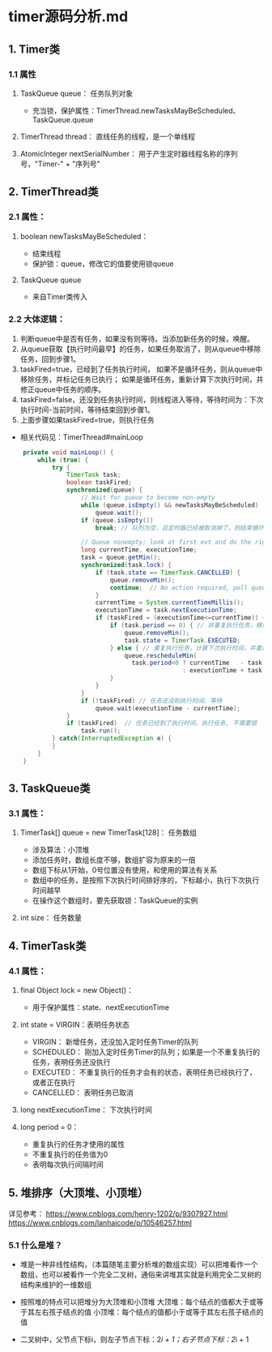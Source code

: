# timer源码分析.md

## 1. Timer类

### 1.1 属性

1. TaskQueue queue： 任务队列对象
	* 充当锁，保护属性：TimerThread.newTasksMayBeScheduled、TaskQueue.queue
	
2. TimerThread thread： 直线任务的线程，是一个单线程
3. AtomicInteger nextSerialNumber： 用于产生定时器线程名称的序列号，"Timer-" + "序列号"


## 2. TimerThread类

### 2.1 属性：

1. boolean newTasksMayBeScheduled： 
	* 结束线程
	* 保护锁：queue，修改它的值要使用锁queue
	
2. TaskQueue queue
	* 来自Timer类传入

### 2.2 大体逻辑：

1. 判断queue中是否有任务，如果没有则等待。当添加新任务的时候，唤醒。
2. 从queue获取【执行时间最早】的任务，如果任务取消了，则从queue中移除任务，回到步骤1。
3. taskFired=true，已经到了任务执行时间，
	如果不是循环任务，则从queue中移除任务，并标记任务已执行；
	如果是循环任务，重新计算下次执行时间，并修正queue中任务的顺序。
4. taskFired=false，还没到任务执行时间，则线程进入等待，等待时间为：下次执行时间-当前时间，等待结束回到步骤1。
5. 上面步骤如果taskFired=true，则执行任务

* 相关代码见：TimerThread#mainLoop
```java
    private void mainLoop() {
        while (true) {
            try {
                TimerTask task;
                boolean taskFired;
                synchronized(queue) {
                    // Wait for queue to become non-empty
                    while (queue.isEmpty() && newTasksMayBeScheduled)
                        queue.wait();
                    if (queue.isEmpty())
                        break; // 队列为空，且定时器已经被取消掉了，则结束循环。本线程死亡

                    // Queue nonempty; look at first evt and do the right thing
                    long currentTime, executionTime;
                    task = queue.getMin();
                    synchronized(task.lock) {
                        if (task.state == TimerTask.CANCELLED) {
                            queue.removeMin();
                            continue;  // No action required, poll queue again
                        }
                        currentTime = System.currentTimeMillis();
                        executionTime = task.nextExecutionTime;
                        if (taskFired = (executionTime<=currentTime)) {
                            if (task.period == 0) { // 非重复执行任务，移除
                                queue.removeMin();
                                task.state = TimerTask.EXECUTED;
                            } else { // 重复执行任务，计算下次执行时间，并重新排序
                                queue.rescheduleMin(
                                  task.period<0 ? currentTime   - task.period
                                                : executionTime + task.period);
                            }
                        }
                    }
                    if (!taskFired) // 任务还没到执行时间，等待
                        queue.wait(executionTime - currentTime);
                }
                if (taskFired)  // 任务已经到了执行时间，执行任务, 不需要锁
                    task.run();
            } catch(InterruptedException e) {
            }
        }
    }
```


## 3. TaskQueue类

### 3.1 属性：

1. TimerTask[] queue = new TimerTask[128]： 任务数组
	* 涉及算法：小顶堆
	* 添加任务时，数组长度不够，数组扩容为原来的一倍
	* 数组下标从1开始，0号位置没有使用，和使用的算法有关系
	* 数组中的任务，是按照下次执行时间排好序的，下标越小，执行下次执行时间越早
	* 在操作这个数组时，要先获取锁：TaskQueue的实例
	
2. int size： 任务数量


## 4. TimerTask类

### 4.1 属性：
1. final Object lock = new Object()： 
	* 用于保护属性：state、nextExecutionTime

2. int state = VIRGIN：表明任务状态
	* VIRGIN： 新增任务，还没加入定时任务Timer的队列
	* SCHEDULED： 刚加入定时任务Timer的队列；如果是一个不重复执行的任务，表明任务还没执行
	* EXECUTED： 不重复执行的任务才会有的状态，表明任务已经执行了，或者正在执行
	* CANCELLED： 表明任务已取消

3. long nextExecutionTime： 下次执行时间

4. long period = 0：
	* 重复执行的任务才使用的属性
	* 不重复执行的任务值为0
	* 表明每次执行间隔时间


## 5. 堆排序（大顶堆、小顶堆）
详见参考： 
https://www.cnblogs.com/henry-1202/p/9307927.html
https://www.cnblogs.com/lanhaicode/p/10546257.html


### 5.1 什么是堆？
* 堆是一种非线性结构，（本篇随笔主要分析堆的数组实现）可以把堆看作一个数组，也可以被看作一个完全二叉树，通俗来讲堆其实就是利用完全二叉树的结构来维护的一维数组

* 按照堆的特点可以把堆分为大顶堆和小顶堆
	大顶堆：每个结点的值都大于或等于其左右孩子结点的值
	小顶堆：每个结点的值都小于或等于其左右孩子结点的值


* 二叉树中，父节点下标i，则左子节点下标：2*i + 1；右子节点下标：2*i + 1

















